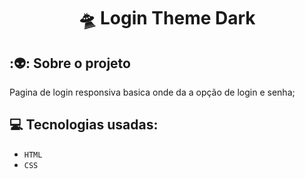 <h1 align="center">
  🛸 Login Theme Dark
</h1>


## :👽: Sobre o projeto
Pagina de login responsiva basica onde da a opção de login e senha;

## :computer: Tecnologias usadas:

- `HTML`
- `CSS`
